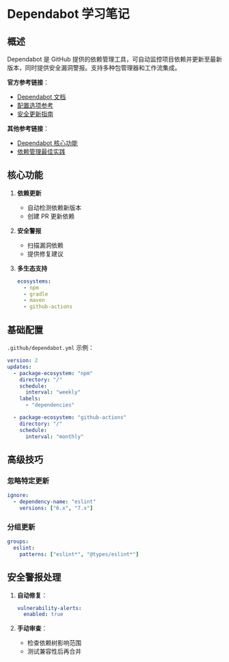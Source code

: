 # Dependabot 学习笔记

## 概述

Dependabot 是 GitHub 提供的依赖管理工具，可自动监控项目依赖并更新至最新版本，同时提供安全漏洞警报。支持多种包管理器和工作流集成。

**官方参考链接**：
- [Dependabot 文档](https://docs.github.com/en/code-security/dependabot)
- [配置选项参考](https://docs.github.com/en/code-security/dependabot/dependabot-version-updates/configuration-options-for-the-dependabot.yml-file)
- [安全更新指南](https://docs.github.com/en/code-security/dependabot/working-with-dependabot/keeping-your-dependencies-updated-automatically)

**其他参考链接**：
- [Dependabot 核心功能](https://github.blog/2020-06-01-keep-all-your-packages-up-to-date-with-dependabot/)
- [依赖管理最佳实践](https://docs.github.com/en/get-started/using-github/managing-security-vulnerabilities)

## 核心功能

1. **依赖更新**
   - 自动检测依赖新版本
   - 创建 PR 更新依赖

2. **安全警报**
   - 扫描漏洞依赖
   - 提供修复建议

3. **多生态支持**
   ```yaml
   ecosystems:
     - npm
     - gradle
     - maven
     - github-actions
   ```

## 基础配置

`.github/dependabot.yml` 示例：
```yaml
version: 2
updates:
  - package-ecosystem: "npm"
    directory: "/"
    schedule:
      interval: "weekly"
    labels:
      - "dependencies"

  - package-ecosystem: "github-actions"
    directory: "/"
    schedule:
      interval: "monthly"
```

## 高级技巧

### 忽略特定更新
```yaml
ignore:
  - dependency-name: "eslint"
    versions: ["6.x", "7.x"]
```

### 分组更新
```yaml
groups:
  eslint:
    patterns: ["eslint*", "@types/eslint*"]
```

## 安全警报处理

1. **自动修复**：
   ```yaml
   vulnerability-alerts:
     enabled: true
   ```

2. **手动审查**：
   - 检查依赖树影响范围
   - 测试兼容性后再合并
